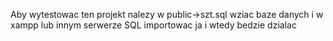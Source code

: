 Aby wytestowac ten projekt nalezy w public->szt.sql wziac baze danych i w xampp lub innym serwerze SQL importowac ja i wtedy bedzie dzialac 
